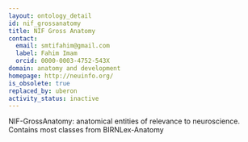 ```yaml
---
layout: ontology_detail
id: nif_grossanatomy
title: NIF Gross Anatomy
contact:
  email: smtifahim@gmail.com
  label: Fahim Imam
  orcid: 0000-0003-4752-543X
domain: anatomy and development
homepage: http://neuinfo.org/
is_obsolete: true
replaced_by: uberon
activity_status: inactive
---
```


NIF-GrossAnatomy: anatomical entities of relevance to neuroscience. Contains most classes from BIRNLex-Anatomy
